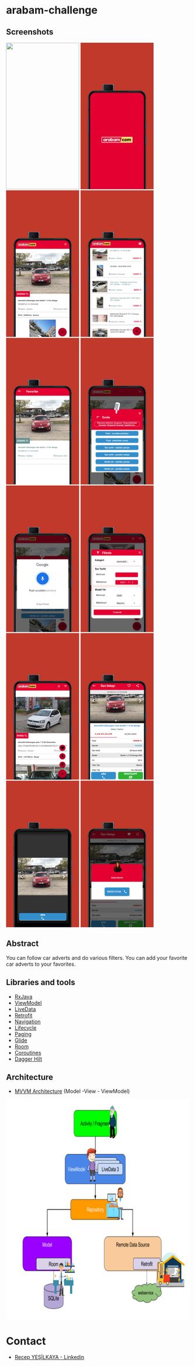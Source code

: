 # arabam-challenge

## Screenshots ##
<img src="/screen/arabam.gif" width="200" height="400" padding="5"/> <img src="/screen/tia5710818647804567863.png" width="200" height="400" padding="5"/>
<img src="/screen/tia2172694223933761720.png" width="200" height="400" padding="5"/> <img src="/screen/tia4927609525320605354.png" width="200" height="400" padding="5"/>
<img src="/screen/tia5671766467343850850.png" width="200" height="400" padding="5"/> <img src="/screen/tia6405234494266525501.png" width="200" height="400" padding="5"/> 
<img src="/screen/tia1231622285040509238.png" width="200" height="400" padding="5"/> <img src="/screen/tia3587831702638459356.png" width="200" height="400" padding="5"/>
<img src="/screen/tia6550829855598627973.png" width="200" height="400" padding="5"/> <img src="/screen/tia1442286092501586593.png" width="200" height="400" padding="5"/>
<img src="/screen/tia6498909981760557007.png" width="200" height="400" padding="5"/> <img src="/screen/tia8460220626948357530.png" width="200" height="400" padding="5"/> 

## Abstract ##

You can follow car adverts and do various filters. You can add your favorite car adverts to your favorites.

## Libraries and tools ##


* [RxJava](https://github.com/ReactiveX/RxJava)
* [ViewModel](https://developer.android.com/topic/libraries/architecture/viewmodel)
* [LiveData](https://developer.android.com/topic/libraries/architecture/livedata)
* [Retrofit](https://square.github.io/retrofit/)
* [Navigation](https://developer.android.com/guide/navigation)
* [Lifecycle](https://developer.android.com/topic/libraries/architecture/lifecycle)
* [Paging](https://developer.android.com/topic/libraries/architecture/paging)
* [Glide](https://github.com/bumptech/glide)
* [Room](https://developer.android.com/jetpack/androidx/releases/room)
* [Coroutines](https://developer.android.com/topic/libraries/architecture/coroutines)
* [Dagger Hilt](https://developer.android.com/training/dependency-injection/hilt-android)

## Architecture ##

* [MVVM Architecture](https://developer.android.com/jetpack/guide) (Model -View - ViewModel)

<img src="/screen/mvvm.png" width="800" height="600" padding="5"/>

# Contact #

* [Recep YEŞİLKAYA - Linkedin](https://www.linkedin.com/in/recep-ye%C5%9Filkaya-59b5ba173/)
